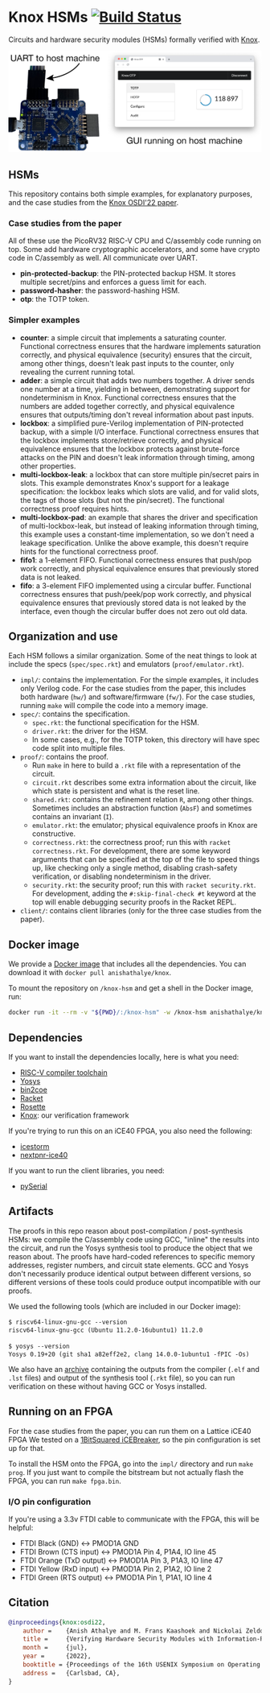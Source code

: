 # Knox HSMs [![Build Status](https://github.com/anishathalye/knox-hsm/workflows/CI/badge.svg)](https://github.com/anishathalye/knox-hsm/actions?query=workflow%3ACI)

Circuits and hardware security modules (HSMs) formally verified with [Knox].

![TOTP token demo, running on iCEBreaker FPGA](https://raw.githubusercontent.com/anishathalye/assets/master/knox-hsm/demo.png)

## HSMs

This repository contains both simple examples, for explanatory purposes, and
the case studies from the [Knox OSDI'22 paper][paper].

### Case studies from the paper

All of these use the PicoRV32 RISC-V CPU and C/assembly code running on top.
Some add hardware cryptographic accelerators, and some have crypto code in
C/assembly as well. All communicate over UART.

- **pin-protected-backup**: the PIN-protected backup HSM. It stores multiple
  secret/pins and enforces a guess limit for each.
- **password-hasher**: the password-hashing HSM.
- **otp**: the TOTP token.

### Simpler examples

- **counter**: a simple circuit that implements a saturating counter.
  Functional correctness ensures that the hardware implements saturation
  correctly, and physical equivalence (security) ensures that the circuit,
  among other things, doesn't leak past inputs to the counter, only revealing
  the current running total.
- **adder**: a simple circuit that adds two numbers together. A driver sends
  one number at a time, yielding in between, demonstrating support for
  nondeterminism in Knox. Functional correctness ensures that the numbers are
  added together correctly, and physical equivalence ensures that
  outputs/timing don't reveal information about past inputs.
- **lockbox**: a simplified pure-Verilog implementation of PIN-protected
  backup, with a simple I/O interface. Functional correctness ensures that the
  lockbox implements store/retrieve correctly, and physical equivalence ensures
  that the lockbox protects against brute-force attacks on the PIN and doesn't
  leak information through timing, among other properties.
- **multi-lockbox-leak**: a lockbox that can store multiple pin/secret pairs in
  slots. This example demonstrates Knox's support for a leakage specification:
  the lockbox leaks which slots are valid, and for valid slots, the tags of
  those slots (but not the pin/secret). The functional correctness proof
  requires hints.
- **multi-lockbox-pad**: an example that shares the driver and specification of
  multi-lockbox-leak, but instead of leaking information through timing, this
  example uses a constant-time implementation, so we don't need a leakage
  specification. Unlike the above example, this doesn't require hints for the
  functional correctness proof.
- **fifo1**: a 1-element FIFO. Functional correctness ensures that push/pop
  work correctly, and physical equivalence ensures that previously stored data
  is not leaked.
- **fifo**: a 3-element FIFO implemented using a circular buffer. Functional
  correctness ensures that push/peek/pop work correctly, and physical
  equivalence ensures that previously stored data is not leaked by the
  interface, even though the circular buffer does not zero out old data.

## Organization and use

Each HSM follows a similar organization. Some of the neat things to look at
include the specs (`spec/spec.rkt`) and emulators (`proof/emulator.rkt`).

- `impl/`: contains the implementation. For the simple examples, it includes
  only Verilog code. For the case studies from the paper, this includes both
  hardware (`hw/`) and software/firmware (`fw/`). For the case studies, running
  `make` will compile the code into a memory image.
- `spec/`: contains the specification.
    - `spec.rkt`: the functional specification for the HSM.
    - `driver.rkt`: the driver for the HSM.
    - In some cases, e.g., for the TOTP token, this directory will have spec
      code split into multiple files.
- `proof/`: contains the proof.
    - Run `make` in here to build a `.rkt` file with a representation of the
      circuit.
    - `circuit.rkt` describes some extra information about the circuit, like
      which state is persistent and what is the reset line.
    - `shared.rkt`: contains the refinement relation `R`, among other things.
      Sometimes includes an abstraction function (`AbsF`) and sometimes
      contains an invariant (`I`).
    - `emulator.rkt`: the emulator; physical equivalence proofs in Knox are
      constructive.
    - `correctness.rkt`: the correctness proof; run this with
      `racket correctness.rkt`. For development, there are some keyword
      arguments that can be specified at the top of the file to speed things
      up, like checking only a single method, disabling crash-safety
      verification, or disabling nondeterminism in the driver.
    - `security.rkt`: the security proof; run this with `racket security.rkt`.
      For development, adding the `#:skip-final-check #t` keyword at the top
      will enable debugging security proofs in the Racket REPL.
- `client/`: contains client libraries (only for the three case studies from
  the paper).

## Docker image

We provide a [Docker image] that includes all the dependencies. You can
download it with `docker pull anishathalye/knox`.

To mount the repository on `/knox-hsm` and get a shell in the Docker image,
run:

```bash
docker run -it --rm -v "${PWD}/:/knox-hsm" -w /knox-hsm anishathalye/knox
```

## Dependencies

If you want to install the dependencies locally, here is what you need:

- [RISC-V compiler toolchain]
- [Yosys]
- [bin2coe]
- [Racket]
- [Rosette]
- [Knox]: our verification framework

If you're trying to run this on an iCE40 FPGA, you also need the following:

- [icestorm]
- [nextpnr-ice40]

If you want to run the client libraries, you need:

- [pySerial]

## Artifacts

The proofs in this repo reason about post-compilation / post-synthesis HSMs: we
compile the C/assembly code using GCC, "inline" the results into the circuit,
and run the Yosys synthesis tool to produce the object that we reason about.
The proofs have hard-coded references to specific memory addresses, register
numbers, and circuit state elements. GCC and Yosys don't necessarily produce
identical output between different versions, so different versions of these
tools could produce output incompatible with our proofs.

We used the following tools (which are included in our Docker image):

```console
$ riscv64-linux-gnu-gcc --version
riscv64-linux-gnu-gcc (Ubuntu 11.2.0-16ubuntu1) 11.2.0

$ yosys --version
Yosys 0.19+20 (git sha1 a82eff2e2, clang 14.0.0-1ubuntu1 -fPIC -Os)
```

We also have an [archive][knox-hsm-artifacts] containing the outputs from the
compiler (`.elf` and `.lst` files) and output of the synthesis tool (`.rkt`
file), so you can run verification on these without having GCC or Yosys
installed.

## Running on an FPGA

For the case studies from the paper, you can run them on a Lattice iCE40 FPGA
We tested on a [1BitSquared iCEBreaker][iCEBreaker], so the pin configuration
is set up for that.

To install the HSM onto the FPGA, go into the `impl/` directory and run `make
prog`. If you just want to compile the bitstream but not actually flash the
FPGA, you can run `make fpga.bin`.

### I/O pin configuration

If you're using a 3.3v FTDI cable to communicate with the FPGA, this will be
helpful:

- FTDI Black (GND) <-> PMOD1A GND
- FTDI Brown (CTS input) <-> PMOD1A Pin 4, P1A4, IO line 45
- FTDI Orange (TxD output) <-> PMOD1A Pin 3, P1A3, IO line 47
- FTDI Yellow (RxD input) <-> PMOD1A Pin 2, P1A2, IO line 2
- FTDI Green (RTS output) <-> PMOD1A Pin 1, P1A1, IO line 4

## Citation

```bibtex
@inproceedings{knox:osdi22,
    author =    {Anish Athalye and M. Frans Kaashoek and Nickolai Zeldovich},
    title =     {Verifying Hardware Security Modules with Information-Preserving Refinement},
    month =     {jul},
    year =      {2022},
    booktitle = {Proceedings of the 16th USENIX Symposium on Operating Systems Design and Implementation~(OSDI)},
    address =   {Carlsbad, CA},
}
```

[Knox]: https://github.com/anishathalye/knox
[paper]: https://pdos.csail.mit.edu/papers/knox:osdi22.pdf
[RISC-V compiler toolchain]: https://github.com/riscv/riscv-gnu-toolchain
[Yosys]: https://github.com/YosysHQ/yosys
[Racket]: https://racket-lang.org/
[Rosette]: https://github.com/emina/rosette
[bin2coe]: https://github.com/anishathalye/bin2coe
[icestorm]: https://github.com/YosysHQ/icestorm
[nextpnr-ice40]: https://github.com/YosysHQ/nextpnr
[iCEBreaker]: https://1bitsquared.com/products/icebreaker
[Docker image]: https://hub.docker.com/repository/docker/anishathalye/knox
[knox-hsm-artifacts]: https://github.com/anishathalye/knox-hsm/releases/download/v1.0.1/knox-hsm-artifacts.tar.gz
[pySerial]: https://github.com/pyserial/pyserial
